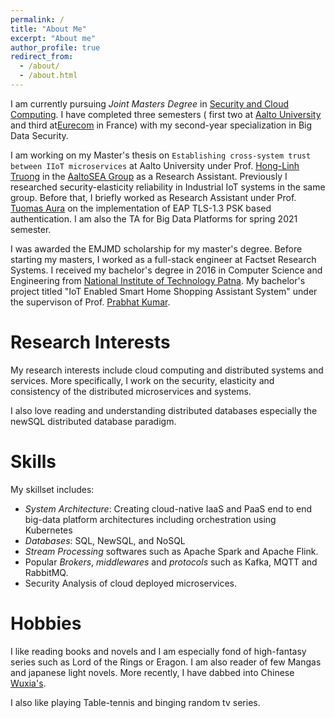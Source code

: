 ```yaml
---
permalink: /
title: "About Me"
excerpt: "About me"
author_profile: true
redirect_from: 
  - /about/
  - /about.html
---
```


I am currently pursuing *Joint Masters Degree* in [Security and Cloud Computing](https://secclo.eu). I have completed three semesters ( first two at [Aalto University](https://www.aalto.fi) and third at[Eurecom](https://www.eurecom.fr/en) in France) with my second-year specialization in Big Data Security. 

I am working on my Master's thesis on `Establishing cross-system trust between IIoT microservices` at Aalto University under Prof. [Hong-Linh Truong](https://users.aalto.fi/~truongh4/) in the [AaltoSEA Group](https://rdsea.github.io/) as a Research Assistant.  Previously I researched security-elasticity reliability in Industrial IoT systems in the same group. Before that, I briefly worked as Research Assistant under Prof. [Tuomas Aura](https://www.aalto.fi/en/people/tuomas-aura) on the implementation of EAP TLS-1.3 PSK based authentication. I am also the TA for Big Data Platforms for spring 2021 semester.

I was awarded the EMJMD scholarship for my master's degree. Before starting my masters, I worked as a full-stack engineer at Factset Research Systems. I received my bachelor's degree in 2016 in Computer Science and Engineering from [National Institute of Technology Patna](http://www.nitp.ac.in). My bachelor's project titled "IoT Enabled Smart Home Shopping Assistant System" under the supervison of Prof. [Prabhat Kumar](http://www.nitp.ac.in/php/faculty_profile.php?id=prabhat@nitp.ac.in). 

Research Interests
===
My research interests include cloud computing and distributed systems and services. More specifically, I work on the security, elasticity and consistency of the distributed microservices and systems.   

I also love reading and understanding distributed databases especially the newSQL distributed database paradigm.

Skills
===
My skillset includes:

* _System Architecture_: Creating cloud-native IaaS and PaaS end to end big-data platform architectures including orchestration using Kubernetes
* _Databases_: SQL, NewSQL, and NoSQL
* _Stream Processing_ softwares such as Apache Spark and Apache Flink. 
* Popular _Brokers_, _middlewares_ and _protocols_ such as Kafka, MQTT and RabbitMQ.
* Security Analysis of cloud deployed microservices. 

Hobbies
===

I like reading books and novels and I am especially fond of high-fantasy series such as Lord of the Rings or Eragon. I am also reader of few Mangas and japanese light novels. More recently, I have dabbed into Chinese [Wuxia's](https://en.wikipedia.org/wiki/Wuxia). 

I also like playing Table-tennis and binging random tv series.
 
